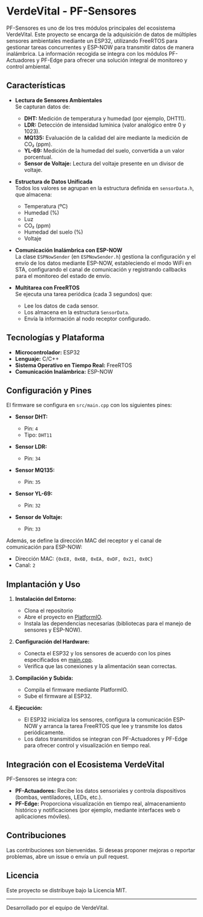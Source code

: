 # VerdeVital - PF-Sensores

PF-Sensores es uno de los tres módulos principales del ecosistema VerdeVital. Este proyecto se encarga de la adquisición de datos de múltiples sensores ambientales mediante un ESP32, utilizando FreeRTOS para gestionar tareas concurrentes y ESP-NOW para transmitir datos de manera inalámbrica. La información recogida se integra con los módulos PF-Actuadores y PF-Edge para ofrecer una solución integral de monitoreo y control ambiental.

## Características

- **Lectura de Sensores Ambientales**  
  Se capturan datos de:
  - **DHT:** Medición de temperatura y humedad (por ejemplo, DHT11).
  - **LDR:** Detección de intensidad lumínica (valor analógico entre 0 y 1023).
  - **MQ135:** Evaluación de la calidad del aire mediante la medición de CO₂ (ppm).
  - **YL-69:** Medición de la humedad del suelo, convertida a un valor porcentual.
  - **Sensor de Voltaje:** Lectura del voltaje presente en un divisor de voltaje.

- **Estructura de Datos Unificada**  
  Todos los valores se agrupan en la estructura definida en `sensorData.h`, que almacena:
  - Temperatura (ºC)
  - Humedad (%)
  - Luz
  - CO₂ (ppm)
  - Humedad del suelo (%)
  - Voltaje

- **Comunicación Inalámbrica con ESP-NOW**  
  La clase `ESPNowSender` (en `ESPNowSender.h`) gestiona la configuración y el envío de los datos mediante ESP-NOW, estableciendo el modo WiFi en STA, configurando el canal de comunicación y registrando callbacks para el monitoreo del estado de envío.

- **Multitarea con FreeRTOS**  
  Se ejecuta una tarea periódica (cada 3 segundos) que:
  - Lee los datos de cada sensor.
  - Los almacena en la estructura `SensorData`.
  - Envía la información al nodo receptor configurado.

## Tecnologías y Plataforma

- **Microcontrolador:** ESP32
- **Lenguaje:** C/C++
- **Sistema Operativo en Tiempo Real:** FreeRTOS
- **Comunicación Inalámbrica:** ESP-NOW

## Configuración y Pines

El firmware se configura en `src/main.cpp` con los siguientes pines:

- **Sensor DHT:**  
  - Pin: `4`  
  - Tipo: `DHT11`

- **Sensor LDR:**  
  - Pin: `34`

- **Sensor MQ135:**  
  - Pin: `35`

- **Sensor YL-69:**  
  - Pin: `32`

- **Sensor de Voltaje:**  
  - Pin: `33`

Además, se define la dirección MAC del receptor y el canal de comunicación para ESP-NOW:
- Dirección MAC: `{0xE8, 0x6B, 0xEA, 0xDF, 0x21, 0x0C}`
- Canal: `2`

## Implantación y Uso

1. **Instalación del Entorno:**
   - Clona el repositorio
   - Abre el proyecto en [PlatformIO](https://platformio.org/).
   - Instala las dependencias necesarias (bibliotecas para el manejo de sensores y ESP-NOW).

2. **Configuración del Hardware:**
   - Conecta el ESP32 y los sensores de acuerdo con los pines especificados en [main.cpp](http://_vscodecontentref_/2).
   - Verifica que las conexiones y la alimentación sean correctas.

3. **Compilación y Subida:**
   - Compila el firmware mediante PlatformIO.
   - Sube el firmware al ESP32.

4. **Ejecución:**
   - El ESP32 inicializa los sensores, configura la comunicación ESP-NOW y arranca la tarea FreeRTOS que lee y transmite los datos periódicamente.
   - Los datos transmitidos se integran con PF-Actuadores y PF-Edge para ofrecer control y visualización en tiempo real.

## Integración con el Ecosistema VerdeVital

PF-Sensores se integra con:
- **PF-Actuadores:** Recibe los datos sensoriales y controla dispositivos (bombas, ventiladores, LEDs, etc.).
- **PF-Edge:** Proporciona visualización en tiempo real, almacenamiento histórico y notificaciones (por ejemplo, mediante interfaces web o aplicaciones móviles).

## Contribuciones

Las contribuciones son bienvenidas. Si deseas proponer mejoras o reportar problemas, abre un issue o envía un pull request.

## Licencia

Este proyecto se distribuye bajo la Licencia MIT.

---

Desarrollado por el equipo de VerdeVital.
